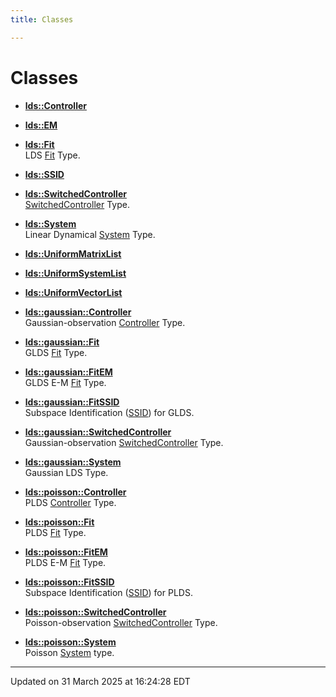 ```yaml
---
title: Classes

---
```


# Classes

















- **[lds::Controller](/lds-ctrl-est/docs/api/classes/classlds_1_1_controller/)** 



- **[lds::EM](/lds-ctrl-est/docs/api/classes/classlds_1_1_e_m/)** 



- **[lds::Fit](/lds-ctrl-est/docs/api/classes/classlds_1_1_fit/)** <br>LDS [Fit]() Type. 



- **[lds::SSID](/lds-ctrl-est/docs/api/classes/classlds_1_1_s_s_i_d/)** 



- **[lds::SwitchedController](/lds-ctrl-est/docs/api/classes/classlds_1_1_switched_controller/)** <br>[SwitchedController]() Type. 



- **[lds::System](/lds-ctrl-est/docs/api/classes/classlds_1_1_system/)** <br>Linear Dynamical [System]() Type. 



- **[lds::UniformMatrixList](/lds-ctrl-est/docs/api/classes/classlds_1_1_uniform_matrix_list/)** 



- **[lds::UniformSystemList](/lds-ctrl-est/docs/api/classes/classlds_1_1_uniform_system_list/)** 



- **[lds::UniformVectorList](/lds-ctrl-est/docs/api/classes/classlds_1_1_uniform_vector_list/)** 






- **[lds::gaussian::Controller](/lds-ctrl-est/docs/api/classes/classlds_1_1gaussian_1_1_controller/)** <br>Gaussian-observation [Controller]() Type. 



- **[lds::gaussian::Fit](/lds-ctrl-est/docs/api/classes/classlds_1_1gaussian_1_1_fit/)** <br>GLDS [Fit]() Type. 



- **[lds::gaussian::FitEM](/lds-ctrl-est/docs/api/classes/classlds_1_1gaussian_1_1_fit_e_m/)** <br>GLDS E-M [Fit](/lds-ctrl-est/docs/api/classes/classlds_1_1gaussian_1_1_fit/) Type. 



- **[lds::gaussian::FitSSID](/lds-ctrl-est/docs/api/classes/classlds_1_1gaussian_1_1_fit_s_s_i_d/)** <br>Subspace Identification ([SSID](/lds-ctrl-est/docs/api/classes/classlds_1_1_s_s_i_d/)) for GLDS. 



- **[lds::gaussian::SwitchedController](/lds-ctrl-est/docs/api/classes/classlds_1_1gaussian_1_1_switched_controller/)** <br>Gaussian-observation [SwitchedController]() Type. 



- **[lds::gaussian::System](/lds-ctrl-est/docs/api/classes/classlds_1_1gaussian_1_1_system/)** <br>Gaussian LDS Type. 









- **[lds::poisson::Controller](/lds-ctrl-est/docs/api/classes/classlds_1_1poisson_1_1_controller/)** <br>PLDS [Controller]() Type. 



- **[lds::poisson::Fit](/lds-ctrl-est/docs/api/classes/classlds_1_1poisson_1_1_fit/)** <br>PLDS [Fit]() Type. 



- **[lds::poisson::FitEM](/lds-ctrl-est/docs/api/classes/classlds_1_1poisson_1_1_fit_e_m/)** <br>PLDS E-M [Fit](/lds-ctrl-est/docs/api/classes/classlds_1_1poisson_1_1_fit/) Type. 



- **[lds::poisson::FitSSID](/lds-ctrl-est/docs/api/classes/classlds_1_1poisson_1_1_fit_s_s_i_d/)** <br>Subspace Identification ([SSID](/lds-ctrl-est/docs/api/classes/classlds_1_1_s_s_i_d/)) for PLDS. 



- **[lds::poisson::SwitchedController](/lds-ctrl-est/docs/api/classes/classlds_1_1poisson_1_1_switched_controller/)** <br>Poisson-observation [SwitchedController]() Type. 



- **[lds::poisson::System](/lds-ctrl-est/docs/api/classes/classlds_1_1poisson_1_1_system/)** <br>Poisson [System]() type. 














-------------------------------

Updated on 31 March 2025 at 16:24:28 EDT
